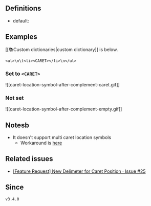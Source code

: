 ## Definitions

- default:

## Examples

[[📚Custom dictionaries|custom dictionary]] is below.

```
<ul>\n\t<li><CARET></li>\n</ul>
```

### Set to `<CARET>`

![[caret-location-symbol-after-complement-caret.gif]]

### Not set

![[caret-location-symbol-after-complement-empty.gif]]

## Notesb

- It doesn't support multi caret location symbols
	- Workaround is [here](https://github.com/tadashi-aikawa/obsidian-various-complements-plugin/issues/25#issuecomment-997361792)

## Related issues

- [\[Feature Request\] New Delimeter for Caret Position · Issue \#25](https://github.com/tadashi-aikawa/obsidian-various-complements-plugin/issues/25)

## Since

`v3.4.0`
